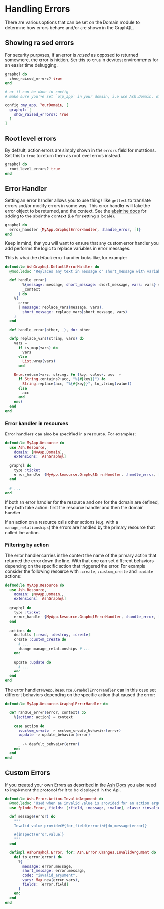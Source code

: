 # Handling Errors

There are various options that can be set on the Domain module to determine how errors behave and/or are shown in the GraphQL.

## Showing raised errors

For security purposes, if an error is *raised* as opposed to returned somewhere, the error is hidden. Set this to `true` in dev/test environments for an easier time debugging.

```elixir
graphql do
  show_raised_errors? true
end

# or it can be done in config
# make sure you've set `otp_app` in your domain, i.e use Ash.Domain, otp_app: :my_app

config :my_app, YourDomain, [
  graphql: [
    show_raised_errors?: true
  ]
]
```

## Root level errors

By default, action errors are simply shown in the `errors` field for mutations. Set this to `true` to return them as root level errors instead.

```elixir
graphql do
  root_level_errors? true
end
```

## Error Handler

Setting an error handler allows you to use things like `gettext` to translate errors and/or modify errors in some way. This error handler will take the error object to be returned, and the context. See the [absinthe docs](https://hexdocs.pm/absinthe/context-and-authentication.html#context-and-plugs) for adding to the absinthe context (i.e for setting a locale).

```elixir
graphql do
  error_handler {MyApp.GraphqlErrorHandler, :handle_error, []}
end
```

Keep in mind, that you will want to ensure that any custom error handler you add performs the logic to replace variables in error messages. 

This is what the default error handler looks like, for example:

```elixir
defmodule AshGraphql.DefaultErrorHandler do
  @moduledoc "Replaces any text in message or short_message with variables"

  def handle_error(
        %{message: message, short_message: short_message, vars: vars} = error,
        _context
      ) do
    %{
      error
      | message: replace_vars(message, vars),
        short_message: replace_vars(short_message, vars)
    }
  end

  def handle_error(other, _), do: other

  defp replace_vars(string, vars) do
    vars =
      if is_map(vars) do
        vars
      else
        List.wrap(vars)
      end

    Enum.reduce(vars, string, fn {key, value}, acc ->
      if String.contains?(acc, "%{#{key}}") do
        String.replace(acc, "%{#{key}}", to_string(value))
      else
        acc
      end
    end)
  end
end
```

### Error handler in resources
Error handlers can also be specified in a resource. For examples:

```elixir
defmodule MyApp.Resource do
  use Ash.Resource,
    domain: [MyApp.Domain],
    extensions: [AshGraphql]
    
  graphql do
    type :ticket
    error_handler {MyApp.Resource.GraphqlErrorHandler, :handle_error, []}
  end
  
  # ...
end
```

If both an error handler for the resource and one for the domain are defined,
they both take action: first the resource handler and then the domain handler.

If an action on a resource calls other actions (e.g. with a
`manage_relationships`) the errors are handled by the primary resource that
called the action.

### Filtering by action

The error handler carries in the context the name of the primary action that
returned the error down the line. With that one can set different behaviors
depending on the specific action that triggered the error. For example consider
the following resource with `:create`, `:custom_create` and `:update` actions:

```elixir
defmodule MyApp.Resource do
  use Ash.Resource,
    domain: [MyApp.Domain],
    extensions: [AshGraphql]
    
  graphql do
    type :ticket
    error_handler {MyApp.Resource.GraphqlErrorHandler, :handle_error, []}
  end
  
  actions do
    deafults [:read, :destroy, :create]
    create :custom_create do
      # ...
      change manage_relationships # ...
    end
    
    update :update do
      # ...
    end
  end
end
```

The error handler `MyApp.Resource.GraphqlErrorHandler` can in this case set
different behaviors depending on the specific action that caused the error:

```elixir
defmodule MyApp.Resource.GraphqlErrorHandler do

  def handle_error(error, context) do
    %{action: action} = context

    case action do
      :custom_create -> custom_create_behavior(error)
      :update -> update_behavior(error)
      
      _ -> deafult_behvaior(error)
    end
  end
end
```

## Custom Errors

If you created your own Errors as described in the [Ash Docs](https://hexdocs.pm/ash/error-handling.html#using-a-custom-exception) you also need to implement
the protocol for it to be displayed in the Api.

```elixir
defmodule Ash.Error.Action.InvalidArgument do
  @moduledoc "Used when an invalid value is provided for an action argument"
  use Splode.Error, fields: [:field, :message, :value], class: :invalid

  def message(error) do
    """
    Invalid value provided#{for_field(error)}#{do_message(error)}

    #{inspect(error.value)}
    """
  end
  
  defimpl AshGraphql.Error, for: Ash.Error.Changes.InvalidArgument do
    def to_error(error) do
      %{
        message: error.message,
        short_message: error.message,
        code: "invalid_argument",
        vars: Map.new(error.vars),
        fields: [error.field]
      }
    end
  end
end
```
